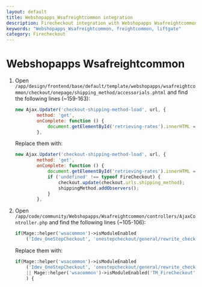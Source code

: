 ```yaml
---
layout: default
title: Webshopapps_Wsafreightcommon integration
description: Firecheckout integration with Webshopapps Wsafreightcommon
keywords: "Webshopapps_Wsafreightcommon, freightcommon, liftgate"
category: Firecheckout
---
```


# Webshopapps Wsafreightcommon

1.  Open `/app/design/frontend/base/default/template/webshopapps/wsafreightcommon/checkout/onepage/shipping_method/accessorials.phtml`
    and find the following lines (~159-163):

    ```javascript
    new Ajax.Updater('checkout-shipping-method-load', url, {
            method: 'get',
            onComplete: function () {
                document.getElementById('retrieving-rates').innerHTML = "";
            },
    ```

    Replace them with:

    ```javascript
    new Ajax.Updater('checkout-shipping-method-load', url, {
            method: 'get',
            onComplete: function () {
                document.getElementById('retrieving-rates').innerHTML = "";
                if ('undefined' !== typeof FireCheckout) {
                    checkout.update(checkout.urls.shipping_method);
                    shippingMethod.addObservers();
                }
            },
    ```
2.  Open `/app/code/community/Webshopapps/Wsafreightcommon/controllers/AjaxController.php`
    and find the following lines (~105-106):

    ```php
    if(Mage::helper('wsacommon')->isModuleEnabled
        ('Idev_OneStepCheckout', 'onestepcheckout/general/rewrite_checkout_links')) {
    ```

    Replace them with:

    ```php
    if(Mage::helper('wsacommon')->isModuleEnabled
        ('Idev_OneStepCheckout', 'onestepcheckout/general/rewrite_checkout_links')
        || Mage::helper('wsacommon')->isModuleEnabled('TM_FireCheckout', 'firecheckout/general/enabled')
        ) {
    ```
